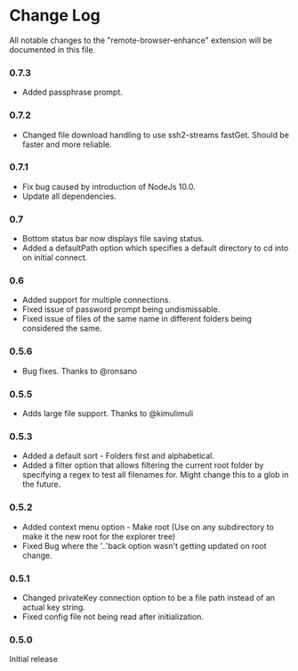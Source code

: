 # Change Log
All notable changes to the "remote-browser-enhance" extension will be documented in this file.

### 0.7.3
* Added passphrase prompt.

### 0.7.2
* Changed file download handling to use ssh2-streams fastGet. Should be faster and more reliable.

### 0.7.1
* Fix bug caused by introduction of NodeJs 10.0.
* Update all dependencies.

### 0.7
* Bottom status bar now displays file saving status.
* Added a defaultPath option which specifies a default directory to cd into on initial connect.

### 0.6
* Added support for multiple connections.
* Fixed issue of password prompt being undismissable.
* Fixed issue of files of the same name in different folders being considered the same.

### 0.5.6
* Bug fixes. Thanks to @ronsano

### 0.5.5
* Adds large file support. Thanks to @kimulimuli

### 0.5.3
* Added a default sort - Folders first and alphabetical.
* Added a filter option that allows filtering the current root folder by specifying a regex to test all filenames for. Might change this to a glob in the future.

### 0.5.2

* Added context menu option - Make root (Use on any subdirectory to make it the new root for the explorer tree)
* Fixed Bug where the '..'back option wasn't getting updated on root change.

### 0.5.1

* Changed privateKey connection option to be a file path instead of an actual key string.
* Fixed config file not being read after initialization.

### 0.5.0

Initial release